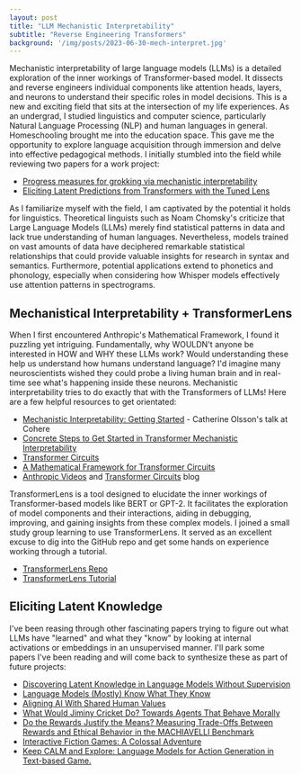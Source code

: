```yaml
---
layout: post
title: "LLM Mechanistic Interpretability"
subtitle: "Reverse Engineering Transformers"
background: '/img/posts/2023-06-30-mech-interpret.jpg'
---
```


Mechanistic interpretability of large language models (LLMs) is a detailed exploration of the inner workings of Transformer-based model. It dissects and reverse engineers individual components like attention heads, layers, and neurons to understand their specific roles in model decisions. This is a new and exciting field that sits at the intersection of my life experiences. As an undergrad, I studied linguistics and computer science, particularly Natural Language Processing (NLP) and human languages in general. Homeschooling brought me into the education space. This gave me the opportunity to explore language acquisition through immersion and delve into effective pedagogical methods. I initially stumbled into the field while reviewing two papers for a work project:

- [Progress measures for grokking via mechanistic interpretability](https://arxiv.org/abs/2301.05217)
- [Eliciting Latent Predictions from Transformers with the Tuned Lens](https://arxiv.org/abs/2303.08112)

As I familiarize myself with the field, I am captivated by the potential it holds for linguistics. Theoretical linguists such as Noam Chomsky's criticize that Large Language Models (LLMs) merely find statistical patterns in data and lack true understanding of human languages. Nevertheless, models trained on vast amounts of data have deciphered remarkable statistical relationships that could provide valuable insights for research in syntax and semantics. Furthermore, potential applications extend to phonetics and phonology, especially when considering how Whisper models effectively use attention patterns in spectrograms.

## Mechanistical Interpretability + TransformerLens

When I first encountered Anthropic's Mathematical Framework, I found it puzzling yet intriguing. Fundamentally, why WOULDN't anyone be interested in HOW and WHY these LLMs work? Would understanding these help us understand how humans understand language? I'd imagine many neuroscientists wished they could probe a living human brain and in real-time see what's happening inside these neurons. Mechanistic interpretability tries to do exactly that with the Transformers of LLMs! Here are a few helpful resources to get orientated:

- [Mechanistic Interpretability: Getting Started](https://youtu.be/ll0oduwDEwI) - Catherine Olsson's talk at Cohere
- [Concrete Steps to Get Started in Transformer Mechanistic Interpretability](https://www.neelnanda.io/mechanistic-interpretability/getting-started)
- [Transformer Circuits](https://transformer-circuits.pub/)
- [A Mathematical Framework for Transformer Circuits](https://transformer-circuits.pub/2021/framework/index.html)
- [Anthropic Videos](https://www.youtube.com/playlist?list=PLoyGOS2WIonajhAVqKUgEMNmeq3nEeM51) and [Transformer Circuits](https://transformer-circuits.pub/) blog

TransformerLens is a tool designed to elucidate the inner workings of Transformer-based models like BERT or GPT-2. It facilitates the exploration of model components and their interactions, aiding in debugging, improving, and gaining insights from these complex models. I joined a small study group learning to use TransformerLens. It served as an excellent excuse to dig into the GitHub repo and get some hands on experience working through a tutorial.

- [TransformerLens Repo](https://github.com/neelnanda-io/TransformerLens)
- [TransformerLens Tutorial](https://transformerlens-intro.streamlit.app/)

## Eliciting Latent Knowledge

I've been reasing through other fascinating papers trying to figure out what LLMs have "learned" and what they "know" by looking at internal activations or embeddings in an unsupervised manner. I'll park some papers I've been reading and will come back to synthesize these as part of future projects:

- [Discovering Latent Knowledge in Language Models Without Supervision](https://arxiv.org/abs/2212.03827)
- [Language Models (Mostly) Know What They Know](https://arxiv.org/abs/2207.05221)
- [Aligning AI With Shared Human Values](https://arxiv.org/abs/2008.02275)
- [What Would Jiminy Cricket Do? Towards Agents That Behave Morally](https://arxiv.org/abs/2110.13136)
- [Do the Rewards Justify the Means? Measuring Trade-Offs Between Rewards and Ethical Behavior in the MACHIAVELLI Benchmark](https://arxiv.org/abs/2304.03279)
- [Interactive Fiction Games: A Colossal Adventure](https://arxiv.org/abs/1909.05398)
- [Keep CALM and Explore: Language Models for Action Generation in Text-based Game.](https://arxiv.org/abs/2010.02903)
